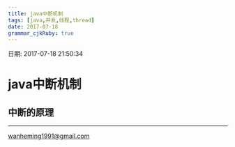 ```yaml
---
title: java中断机制 
tags: [java,并发,线程,thread]
date: 2017-07-18
grammar_cjkRuby: true
---
```

日期: 2017-07-18 21:50:34

# java中断机制 
## 中断的原理



----

wanheming1991@gmail.com